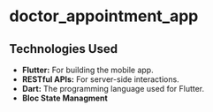 # doctor_appointment_app

## Technologies Used
- **Flutter:** For building the mobile app.
- **RESTful APIs:** For server-side interactions.
- **Dart:** The programming language used for Flutter.
- **Bloc State Managment**


